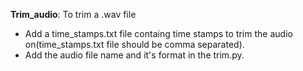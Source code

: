 **Trim_audio**: To trim a .wav file

* Add a time_stamps.txt file containg time stamps to trim the audio on(time_stamps.txt file should be comma separated).
* Add the audio file name and it's format in the trim.py.
